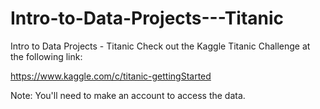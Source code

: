 # Intro-to-Data-Projects---Titanic
Intro to Data Projects - Titanic
Check out the Kaggle Titanic Challenge at the following link:

https://www.kaggle.com/c/titanic-gettingStarted

Note: You'll need to make an account to access the data.

